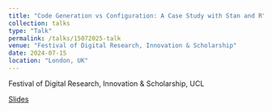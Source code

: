 ```yaml
---
title: "Code Generation vs Configuration: A Case Study with Stan and R"
collection: talks
type: "Talk"
permalink: /talks/15072025-talk
venue: "Festival of Digital Research, Innovation & Scholarship"
date: 2024-07-15
location: "London, UK"
---
```


Festival of Digital Research, Innovation & Scholarship, UCL

[Slides](https://stupendous-heliotrope-e64f0e.netlify.app/#/title-slide)
